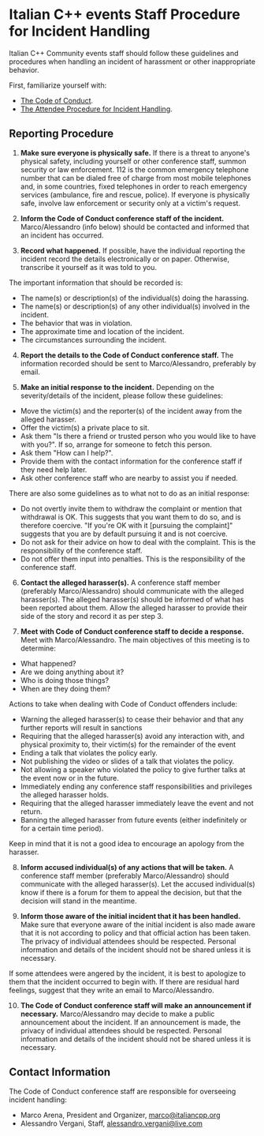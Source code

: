 Italian C++ events Staff Procedure for Incident Handling
===============================================

Italian C++ Community events staff should follow these guidelines and procedures when handling
an incident of harassment or other inappropriate behavior.

First, familiarize yourself with:

- [The Code of Conduct](code_of_conduct.md).
- [The Attendee Procedure for Incident Handling](attendee_procedure_for_incident_handling.md).

Reporting Procedure
-------------------

1. **Make sure everyone is physically safe.** If there is a threat to anyone's
physical safety, including yourself or other conference staff, summon security
or law enforcement. 112 is the common emergency telephone number that can be dialed free 
of charge from most mobile telephones and, in some countries, fixed telephones in order 
to reach emergency services (ambulance, fire and rescue, police). If
everyone is physically safe, involve law enforcement or security only at a
victim's request. 

2. **Inform the Code of Conduct conference staff of the incident.**
Marco/Alessandro (info below) should be contacted and informed
that an incident has occurred. 

3. **Record what happened.** If possible, have the individual reporting the
incident record the details electronically or on paper. Otherwise, transcribe
it yourself as it was told to you.

The important information that should be recorded is:

- The name(s) or description(s) of the individual(s) doing the harassing.
- The name(s) or description(s) of any other individual(s) involved in the
    incident.
- The behavior that was in violation.
- The approximate time and location of the incident.
- The circumstances surrounding the incident.

4. **Report the details to the Code of Conduct conference staff.** The
information recorded should be sent to Marco/Alessandro, preferably by
email.

5. **Make an initial response to the incident.** Depending on the
severity/details of the incident, please follow these guidelines:

- Move the victim(s) and the reporter(s) of the incident away from the alleged
    harasser.
- Offer the victim(s) a private place to sit.
- Ask them "Is there a friend or trusted person who you would like to have with
    you?". If so, arrange for someone to fetch this person.
- Ask them "How can I help?".
- Provide them with the contact information for the conference staff if they
    need help later.
- Ask other conference staff who are nearby to assist you if needed. 

There are also some guidelines as to what not to do as an initial response:

- Do not overtly invite them to withdraw the complaint or mention that
    withdrawal is OK. This suggests that you want them to do so, and is
    therefore coercive. "If you're OK with it [pursuing the complaint]"
    suggests that you are by default pursuing it and is not coercive.
- Do not ask for their advice on how to deal with the complaint. This is the
    responsibility of the conference staff.
- Do not offer them input into penalties. This is the responsibility of the
    conference staff. 

6. **Contact the alleged harasser(s).** A conference staff member (preferably
Marco/Alessandro) should communicate with the alleged harasser(s). The
alleged harasser(s) should be informed of what has been reported about them.
Allow the alleged harasser to provide their side of the story and record it as
per step 3.

7. **Meet with Code of Conduct conference staff to decide a response.** Meet
with Marco/Alessandro. The main objectives of this meeting is to
determine:

- What happened?
- Are we doing anything about it?
- Who is doing those things?
- When are they doing them?

Actions to take when dealing with Code of Conduct offenders include:

- Warning the alleged harasser(s) to cease their behavior and that any further
    reports will result in sanctions
- Requiring that the alleged harasser(s) avoid any interaction with, and
    physical proximity to, their victim(s) for the remainder of the event
- Ending a talk that violates the policy early.
- Not publishing the video or slides of a talk that violates the policy.
- Not allowing a speaker who violated the policy to give further talks at the
    event now or in the future.
- Immediately ending any conference staff responsibilities and privileges the
    alleged harasser holds.
- Requiring that the alleged harasser immediately leave the event and not return.
- Banning the alleged harasser from future events (either indefinitely or for a
    certain time period).

Keep in mind that it is not a good idea to encourage an apology from the
harasser.

8. **Inform accused individual(s) of any actions that will be taken.** A
conference staff member (preferably Marco/Alessandro) should
communicate with the alleged harasser(s). Let the accused individual(s) know if
there is a forum for them to appeal the decision, but that the decision will
stand in the meantime.

9. **Inform those aware of the initial incident that it has been handled.** 
Make sure that everyone aware of the initial incident is also made aware that
it is not according to policy and that official action has been taken. The
privacy of individual attendees should be respected. Personal information and
details of the incident should not be shared unless it is necessary.

If some attendees were angered by the incident, it is best to apologize to them
that the incident occurred to begin with. If there are residual hard feelings,
suggest that they write an email to Marco/Alessandro.

10. **The Code of Conduct conference staff will make an announcement if
necessary.** Marco/Alessandro may decide to make a
public announcement about the incident. If an announcement is made, the privacy
of individual attendees should be respected. Personal information and details
of the incident should not be shared unless it is necessary.

Contact Information
-------------------

The Code of Conduct conference staff are responsible for overseeing incident
handling:

* Marco Arena,              President and Organizer, [marco@italiancpp.org](mailto:marco@italiancpp.org)
* Alessandro Vergani,       Staff, [alessandro.vergani@live.com](mailto:alessandro.vergani@live.com)
